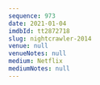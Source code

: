 ```yaml
---
sequence: 973
date: 2021-01-04
imdbId: tt2872718
slug: nightcrawler-2014
venue: null
venueNotes: null
medium: Netflix
mediumNotes: null
---
```

